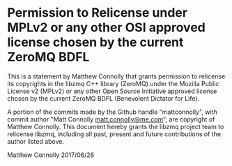 # Permission to Relicense under MPLv2 or any other OSI approved license chosen by the current ZeroMQ BDFL

This is a statement by Matthew Connolly
that grants permission to relicense its copyrights in the libzmq C++
library (ZeroMQ) under the Mozilla Public License v2 (MPLv2) or any other
Open Source Initiative approved license chosen by the current ZeroMQ
BDFL (Benevolent Dictator for Life).

A portion of the commits made by the Github handle "mattconnolly", with
commit author "Matt Connolly <matt.connolly@me.com>", are copyright of Matthew Connolly.
This document hereby grants the libzmq project team to relicense libzmq,
including all past, present and future contributions of the author listed above.

Matthew Connolly
2017/06/28